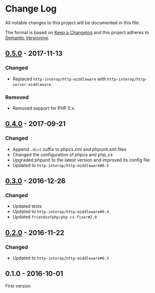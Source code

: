 # Change Log

All notable changes to this project will be documented in this file.

The format is based on [Keep a Changelog](http://keepachangelog.com/) 
and this project adheres to [Semantic Versioning](http://semver.org/).

## [0.5.0] - 2017-11-13

### Changed

- Replaced `http-interop/http-middleware` with  `http-interop/http-server-middleware`.

### Removed

- Removed support for PHP 5.x.

## [0.4.0] - 2017-09-21

### Changed

- Append `.dist` suffix to phpcs.xml and phpunit.xml files
- Changed the configuration of phpcs and php_cs
- Upgraded phpunit to the latest version and improved its config file
- Updated to `http-interop/http-middleware#0.5`

## [0.3.0] - 2016-12-26

### Changed

- Updated tests
- Updated to `http-interop/http-middleware#0.4`
- Updated `friendsofphp/php-cs-fixer#2.0`

## [0.2.0] - 2016-11-22

### Changed

- Updated to `http-interop/http-middleware#0.3`

## 0.1.0 - 2016-10-01

First version

[0.5.0]: https://github.com/middlewares/response-time/compare/v0.4.0...v0.5.0
[0.4.0]: https://github.com/middlewares/response-time/compare/v0.3.0...v0.4.0
[0.3.0]: https://github.com/middlewares/response-time/compare/v0.2.0...v0.3.0
[0.2.0]: https://github.com/middlewares/response-time/compare/v0.1.0...v0.2.0
